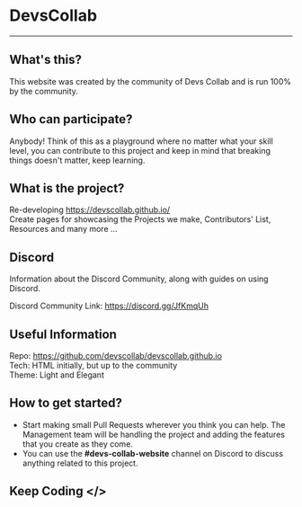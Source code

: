 # DevsCollab
---

## What's this?
This website was created by the community of Devs Collab and is run 100% by the community.

## Who can participate?
Anybody! Think of this as a playground where no matter what your skill level, you can contribute to this project and keep in mind that breaking things doesn't matter, keep learning.

## What is the project?
Re-developing  https://devscollab.github.io/  
Create pages for showcasing the Projects we make, Contributors' List, Resources and many more ... 

## Discord

Information about the Discord Community, along with guides on using Discord.

Discord Community Link: https://discord.gg/JfKmqUh

## Useful Information
Repo: https://github.com/devscollab/devscollab.github.io   
Tech: HTML initially, but up to the community  
Theme: Light and Elegant  


## How to get started?
- Start making small Pull Requests wherever you think you can help. The Management team will be handling the project and adding the features that you create as they come.  
- You can use the **#devs-collab-website** channel on Discord to discuss anything related to this project.  

## Keep Coding </>
